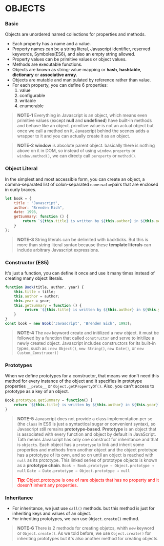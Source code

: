 # OBJECTS

### Basic
Objects are unordered named collections for properties and methods.
- Each property has a name and a value.
- Property names can be a string literal, Javascript identifier, reserved keywords, Symboles(ES6), and also an empty string allowed.
- Property values can be primitive values or object values.
- Methods are executable functions.
- Objects are known as string-value mapping or **hash**, **hashtable**, **dictionary** or **associative array**.
- Objects are mutable and manipulated by reference rather than value.
- For each property, you can define 6 properties:
    1. value
    2. configurable
    3. writable
    4. enumerable

> **NOTE-1**
> Everything in Javascript is an object, which means even primitive values (except **null** and **undefined**) have built-in methods and behave like an object.
> primitive value is not an actual object but once we call a method on it, Javascript behind the scenes adds a wrapper to it and you can actually create it as an object.

> **NOTE-2**
> **window** is  absolute parent object. basically there is nothing above on it in DOM, so instead of using `window.property` or `window.method()`, we can directy call `peroperty` or `method()`.


### Object Literal
In the simplest and most accessible form, you can create an object, a comma-separated list of colon-separated `name:value`pairs that are enclosed in curly braces.

```js
let book = {
    title : "Javascript",
    author: "Brenden Eich",
    date: 1993,
    getSummary: function () {
        return `${this.title} is written by ${this.author} in ${this.year}`;
    }
};
```

> **NOTE-3** 
> String literals can be delimited with backticks. But this is more than string literal syntax because these **template literals** can include arbitrary Javascript expressions.


### Constructor (ES5)
It's just a function, you can define it once and use it many times instead of creating many object literals.

```js 
function Book(title, author, year) {
    this.title = title;
    this.author = author;
    this.year = year;
    this.getSummary = function () {
         return `${this.title} is written by ${this.author} in ${this.year}`;
    }
}
const book = new Book('Javascript', 'Brenden Eich', 1993);
```
> **NOTE-4**
> The `new` keyword create and initilized a new object. it must be followed by a function that called `constructor` and serve to initilize a newly created object.
> Javascript includes constructors for its built-in types, such as :
> `new Object()`, `new String()`, `new Date()`, or `new Custom_Construcor()`


### Prototypes
When we define prototypes for a constructor, that means we don't need this method for every instance of the object and it specifies in prototype properties `__proto__` or `Object.getPropertyOf()`.
Also, you can't access to prototype as a key of an object.

```js
Book.prototype.getSummary = function() {
    return `${this.title} is written by ${this.author} in ${this.year}`;
}
```

> **NOTE-5** 
> Javascript does not provide a class implementation per se (the `class` in ES6 is just a syntactical sugar or convenient syntax), so Javascript still remains **prototype-based**.
> **Prototype** is an object that is associated with every function and object by default in JavaScript.
> Tath means Javascript has only one construct for inheritance and that is `objects`.
> Each object has a `prototype` to link and inherit some properties and methods from another object and the object prototype has a prototype of its own, and so on until an object is reached with `null` as its prototype.
> This linked series of prototype objects is known as a **prototype chain**.
> ` Book → Book.prototype → Object.prototype → null `
> ` Date → Date.prototype → Object.prototype → null `
> <div style="color:red;"><b>Tip: </b>Object.prototype is one of rare objects that has no property and it doesn't inherit any properties.</div>


### Inheritance
- For inheritance, we just use `call()` methods. but this method is just for inheriting keys and values of an object.
- For inheriting prototypes, we can use `Object.create()` method.

> **NOTE-6**
> There is 2 methods for creating objetcs, whith `new` keyword or `Object.create()`.
> As we told before, we use `Object.create()` for inheriting prototypes but it's also another method for creating objects.